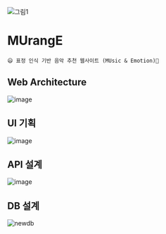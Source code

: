 ![그림1](https://user-images.githubusercontent.com/77563814/202142308-614a5630-8757-44f6-bf08-cd388874750d.png)


# MUrangE

<aside>
  
    😃 표정 인식 기반 음악 추천 웹사이트 (MUsic & Emotion)🎵
  
</aside>

## Web Architecture

![image](https://user-images.githubusercontent.com/77563814/198512288-ecb70706-b587-4c3f-802b-e5c4657dd03e.png)



## UI 기획

![image](https://user-images.githubusercontent.com/77563814/193090214-6f6e2ff0-022e-4045-8e94-60dd72965cdd.png)



## API 설계

![image](https://user-images.githubusercontent.com/77563814/193088956-a0fe2d42-0d9a-4a52-9389-8b8ac3dbcd8e.png)



## DB 설계

![newdb](https://user-images.githubusercontent.com/77563814/193088992-321b2c0a-b1bf-4e6e-a0a3-9723bee078ef.png)
